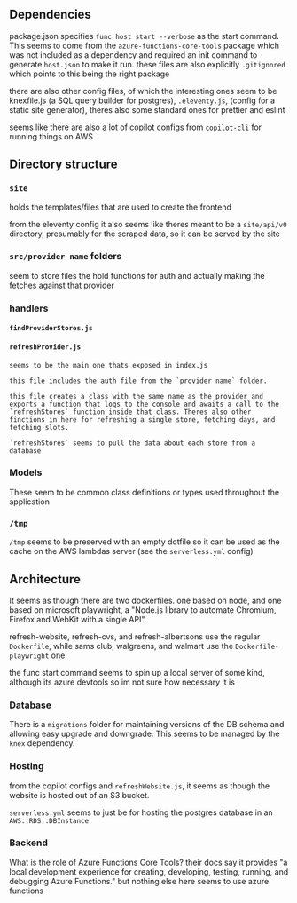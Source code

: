## Dependencies

package.json specifies `func host start --verbose` as the start command. This seems to come from the `azure-functions-core-tools` package which was not included as a dependency and required an init command to generate `host.json` to make it run. these files are also explicitly `.gitignored` which points to this being the right package

there are also other config files, of which the interesting ones seem to be knexfile.js (a SQL query builder for postgres), `.eleventy.js`, (config for a static site generator), theres also some standard ones for prettier and eslint

seems like there are also a lot of copilot configs from [`copilot-cli`](https://github.com/aws/copilot-cli) for running things on AWS



## Directory structure

### `site`
holds the templates/files that are used to create the frontend

from the eleventy config it also seems like theres meant to be a `site/api/v0` directory, presumably for the scraped data, so it can be served by the site

### `src/provider name` folders
seem to store files the hold functions for auth and actually making the fetches against that provider
### handlers
#### `findProviderStores.js` 
#### `refreshProvider.js`
	seems to be the main one thats exposed in index.js

	this file includes the auth file from the `provider name` folder.
	
	this file creates a class with the same name as the provider and exports a function that logs to the console and awaits a call to the `refreshStores` function inside that class. Theres also other finctions in here for refreshing a single store, fetching days, and fetching slots.

	`refreshStores` seems to pull the data about each store from a database

### Models
These seem to be common class definitions or types used throughout the application

### `/tmp`

`/tmp` seems to be preserved with an empty dotfile so it can be used as the cache on the AWS lambdas server (see the `serverless.yml` config)



## Architecture

It seems as though there are two dockerfiles. one based on node, and one based on microsoft playwright, a "Node.js library to automate Chromium, Firefox and WebKit with a single API".

refresh-website, refresh-cvs, and refresh-albertsons use the regular `Dockerfile`, while sams club, walgreens, and walmart use the `Dockerfile-playwright` one


the func start command seems to spin up a local server of some kind, although its azure devtools so im not sure how necessary it is


### Database

There is a `migrations` folder for maintaining versions of the DB schema and allowing easy upgrade and downgrade. This seems to be managed by the `knex` dependency. 


### Hosting

from the copilot configs and `refreshWebsite.js`, it seems as though the website is hosted out of an S3 bucket. 

`serverless.yml` seems to just be for hosting the postgres database in an `AWS::RDS::DBInstance`

### Backend
What is the role of Azure Functions Core Tools? their docs say it provides "a local development experience for creating, developing, testing, running, and debugging Azure Functions." but nothing else here seems to use azure functions